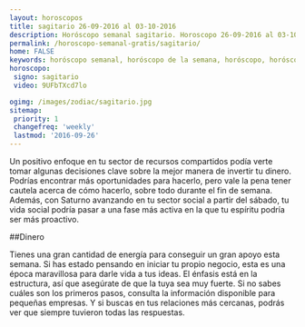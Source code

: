 ```yaml
---
layout: horoscopos
title: sagitario 26-09-2016 al 03-10-2016 
description: Horóscopo semanal sagitario. Horoscopo 26-09-2016 al 03-10-2016. Horoscopos univision gratis
permalink: /horoscopo-semanal-gratis/sagitario/
home: FALSE
keywords: horóscopo semanal, horóscopo de la semana, horóscopo, horóscopo gratis,horóscopos, horóscopo esperanza gracia, horoscopos sagitario la semana, horóscopos gratis, Tarot, Astrologia, Zodíaco, sagitario, horoscopo gratis
horoscopo:
 signo: sagitario
 video: 9UFbTXcd7lo

ogimg: /images/zodiac/sagitario.jpg
sitemap:
 priority: 1
 changefreq: 'weekly'
 lastmod: '2016-09-26'
---
```



Un positivo enfoque en tu sector de recursos compartidos podía verte tomar algunas decisiones clave sobre la mejor manera de invertir tu dinero. Podrías encontrar más oportunidades para hacerlo, pero vale la pena tener cautela acerca de cómo hacerlo, sobre todo durante el fin de semana. Además, con Saturno avanzando en tu sector social a partir del sábado, tu vida social podría pasar a una fase más activa en la que tu espíritu podría ser más proactivo.

##Dinero

Tienes una gran cantidad de energía para conseguir un gran apoyo esta semana. Si has estado pensando en iniciar tu propio negocio, esta es una época maravillosa para darle vida a tus ideas. El énfasis está en la estructura, así que asegúrate de que la tuya sea muy fuerte. Si no sabes cuáles son los primeros pasos, consulta la información disponible para pequeñas empresas. Y si buscas en tus relaciones más cercanas, podrás ver que siempre tuvieron todas las respuestas.